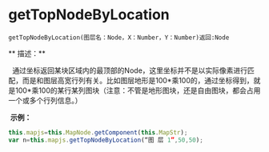 # getTopNodeByLocation

`getTopNodeByLocation(图层名：Node，X：Number，Y：Number)返回:Node`

** 描述：**

  通过坐标返回某块区域内的最顶部的Node，这里坐标并不是以实际像素进行匹配，而是和图层高宽行列有关。比如图层地形是100\*乘100的，通过坐标得到，就是100\*乘100的某行某列图块（注意：不管是地形图块，还是自由图块，都会占用一个或多个行列信息。）

 **示例：**
```javascript
this.mapjs=this.MapNode.getComponent(this.MapStr);            
var n=this.mapjs.getTopNodeByLocation(“图 层 1”,50,50);        
```
